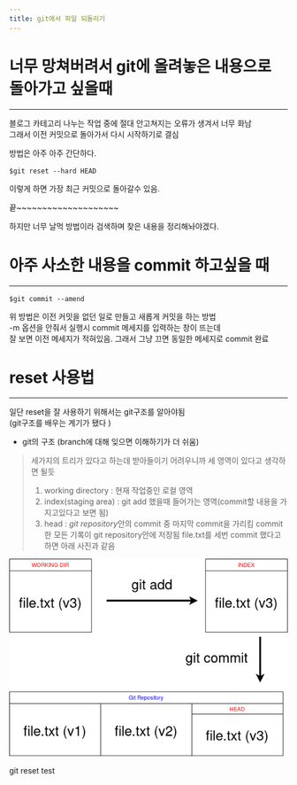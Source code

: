 ```yaml
---
title: git에서 파일 되돌리기
---
```


# 너무 망쳐버려서 git에 올려놓은 내용으로   돌아가고 싶을때   

***
블로그 카테고리 나누는 작업 중에   절대 안고쳐지는 오류가 생겨서 너무 화남   
그래서 이전 커밋으로 돌아가서 다시 시작하기로 결심   

방법은 아주 아주 간단하다.

```
$git reset --hard HEAD
```
이렇게 하면 가장 최근 커밋으로 돌아갈수 있음.   

끝~~~~~~~~~~~~~~~~~~~~


하지만 너무 날먹 방법이라 검색하며 찾은 내용을 정리해놔야겠다.

# 아주 사소한 내용을 commit 하고싶을 때

***
```
$git commit --amend
```

위 방법은 이전 커밋을 없던 일로 만들고 새롭게 커밋을 하는 방법   
-m 옵션을 안줘서 실행시 commit 메세지를 입력하는 창이 뜨는데   
잘 보면 이전 메세지가 적혀있음.
그래서 그냥 끄면 동일한 메세지로 commit 완료

# reset 사용법

***
일단 reset을 잘 사용하기 위해서는 git구조를 알아야됨   
(git구조를 배우는 계기가 됐다 )

* git의 구조 (branch에 대해 잊으면 이해하기가 더 쉬움)
> 세가지의 트리가 있다고 하는데 받아들이기 어려우니까 세 영역이 있다고 생각하면 될듯
> 1. working directory : 현재 작업중인 로컬 영역
> 2. index(staging area) : git add 했을때 들어가는 영역(commit할 내용을 가지고있다고 보면 됨)
> 3. head : *git repository*안의 commit 중 마지막 commit을 가리킴
> commit한 모든 기록이 git repository안에 저장됨
> file.txt를 세번 commit 했다고 하면 아래 사진과 같음

![git structure](/assets/restore_file_in_git/git_structure.png)

git reset test 
